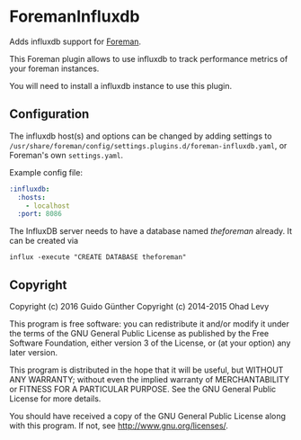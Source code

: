# ForemanInfluxdb

Adds influxdb support for [Foreman](http://theforeman.org).

This Foreman plugin allows to use influxdb to track performance
metrics of your foreman instances.

You will need to install a influxdb instance to use this plugin.

## Configuration

The influxdb host(s) and options can be changed by adding settings to
`/usr/share/foreman/config/settings.plugins.d/foreman-influxdb.yaml`,
or Foreman's own `settings.yaml`.

Example config file:

```yaml
:influxdb:
  :hosts:
    - localhost
  :port: 8086
```

The InfluxDB server needs to have a database named *theforeman*
already. It can be created via

    influx -execute "CREATE DATABASE theforeman"

## Copyright
   
Copyright (c) 2016 Guido Günther
Copyright (c) 2014-2015 Ohad Levy
   
This program is free software: you can redistribute it and/or modify
it under the terms of the GNU General Public License as published by
the Free Software Foundation, either version 3 of the License, or
(at your option) any later version.
   
This program is distributed in the hope that it will be useful,
but WITHOUT ANY WARRANTY; without even the implied warranty of
MERCHANTABILITY or FITNESS FOR A PARTICULAR PURPOSE.  See the
GNU General Public License for more details.
   
You should have received a copy of the GNU General Public License
along with this program.  If not, see <http://www.gnu.org/licenses/>.
